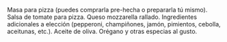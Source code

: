 Masa para pizza (puedes comprarla pre-hecha o prepararla tú mismo).
Salsa de tomate para pizza.
Queso mozzarella rallado.
Ingredientes adicionales a elección (pepperoni, champiñones, jamón, pimientos, cebolla, aceitunas, etc.).
Aceite de oliva.
Orégano y otras especias al gusto.